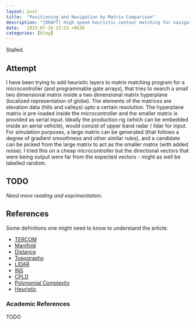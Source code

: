 ```yaml
---
layout: post
title:  "Positioning and Navigation by Matrix Comparison"
description: "[DRAFT] High speed heuristic contour matching for navigation and guidance."
date:   2023-07-16 23:23 +0530
categories: [blog]
---
```


Stalled.

## Attempt

I have been trying to add heuristic layers to matrix matching program for a microcontroller (and programmable gate arrays), that tries to search a small two dimensional matrix inside a two dimensional matrix hyperplane (localized representation of globe). The elements of the matrices are elevation data (hills and valleys) upto a certain resolution. The hyperplane matrix is pre-loaded inside the microcontroller and the smaller matrix is provided as serial input. Ideally the production rig (which can be embedded inside an aerial vehicle), would consist of upper band radar / lidar for input. For simulation purposes, a large matrix can be generated (that follows a degree of gradient smoothness and other similar rules), and a candidate can be picked from the large matrix to act as the smaller matrix (with added noise). I tried this on a cheap microcontroller but the directional vectors that were being output were far from the expected vectors - might as well be labelled random.

## TODO

*Need more reading and exprimentation.*

## References

Some definitions one might need to know to understand the article:

- [TERCOM](https://en.wikipedia.org/wiki/TERCOM)
- [Manifold](https://en.wikipedia.org/wiki/Manifold)
- [Distance](https://en.wikipedia.org/wiki/Distance)
- [Topography](https://en.wikipedia.org/wiki/Topography)
- [LIDAR](https://en.wikipedia.org/wiki/Lidar)
- [INS](https://en.wikipedia.org/wiki/Inertial_navigation_system)
- [CPLD](https://en.wikipedia.org/wiki/Complex_programmable_logic_device)
- [Polynomial Complexity](https://en.wikipedia.org/wiki/P_(complexity))
- [Heuristic](https://en.wikipedia.org/wiki/Heuristic_(computer_science))

### Academic References

TODO
